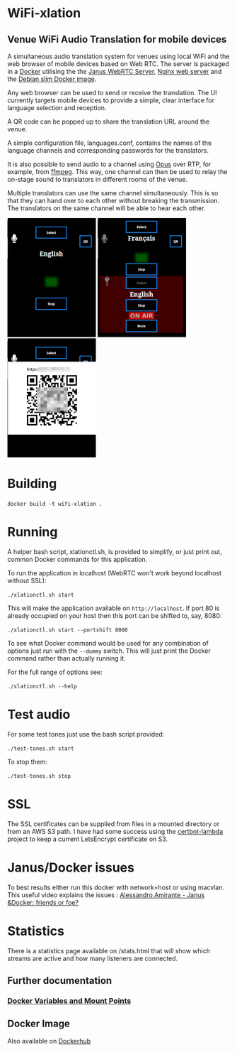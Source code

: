 # WiFi-xlation
## Venue WiFi Audio Translation for mobile devices
A simultaneous audio translation system for venues using local WiFi and the web browser of mobile devices based on Web RTC. The server is packaged in a [Docker](https://www.docker.com/) utilising the the [Janus WebRTC Server](https://github.com/meetecho/janus-gateway), [Nginx web server](https://www.nginx.com/) and the [Debian slim Docker image](https://hub.docker.com/_/debian).

Any web browser can be used to send or receive the translation. The UI currently targets mobile devices to provide a simple, clear interface for language selection and reception.

A QR code can be popped up to share the translation URL around the venue.

A simple configuration file, languages.conf, contains the names of the language channels and corresponding passwords for the translators.

It is also possible to send audio to a channel using [Opus](https://opus-codec.org/) over RTP, for example, from [ffmpeg](https://ffmpeg.org/). This way, one channel can then be used to relay the on-stage sound to translators in different rooms of the venue.

Multiple translators can use the same channel simultaneously. This is so that they can hand over to each other without breaking the transmission. The translators on the same channel will be able to hear each other.

![](src/doc/img/rx.png) ![](src/doc/img/tx.png) ![](src/doc/img/qr.png)


# Building

`docker build -t wifi-xlation .`


# Running

A helper bash script, xlationctl.sh, is provided to simplify, or just print out, common Docker commands for this application.

To run the application in localhost (WebRTC won't work beyond localhost without SSL):

`./xlationctl.sh start`

This will make the application available on `http://localhost`. If port 80 is already occupied on your host then this port can be shifted to, say, 8080:

`./xlationctl.sh start --portshift 8000`

To see what Docker command would be used for any combination of options just run with the `--dummy` switch. This will just print the Docker command rather than actually running it.

For the full range of options see:

`./xlationctl.sh --help`

# Test audio

For some test tones just use the bash script provided:

`./test-tones.sh start`

To stop them:

`./test-tones.sh stop`

# SSL

The SSL certificates can be supplied from files in a mounted directory or from an AWS S3 path. I have had some success using the [certbot-lambda](https://github.com/kingsoftgames/certbot-lambda) project to keep a current LetsEncrypt certificate on S3.

# Janus/Docker issues

To best results either run this docker with network=host or using macvlan. This useful video explains the issues : [Alessandro Amirante - Janus &Docker: friends or foe?](https://youtu.be/mrV2BQ95UFY)

# Statistics

There is a statistics page available on /stats.html that will show which streams are active and how many listeners are connected.

## Further documentation

### [Docker Variables and Mount Points](src/doc/Docker%20variables%20and%20mount%20points.md)

## Docker Image
Also available on [Dockerhub](https://hub.docker.com/r/simonblandford/wifi-xlation)

